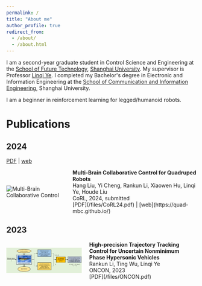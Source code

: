 ```yaml
---
permalink: /
title: "About me"
author_profile: true
redirect_from: 
  - /about/
  - /about.html
---
```


I am a second-year graduate student in Control Science and Engineering at the [School of Future Technology](https://ai.shu.edu.cn/), [Shanghai University](https://www.shu.edu.cn/). My supervisor is Professor [Linqi Ye](https://linqi-ye.github.io/). I completed my Bachelor's degree in Electronic and Information Engineering at the [School of Communication and Information Engineering](https://scie.shu.edu.cn/), Shanghai University. 

I am a beginner in reinforcement learning for legged/humanoid robots.

# Publications
## 2024
[PDF](/files/CoRL24.pdf) | [web](https://quad-mbc.github.io/)
<div style="display: flex; align-items: center;">
    <img src="../images/2024corl.png" alt="Multi-Brain Collaborative Control" width="200" style="float: left; margin-right: 20px;">
    <div style="display: block;">
      <strong>Multi-Brain Collaborative Control for Quadruped Robots</strong>
      <br>Hang Liu, Yi Cheng, Rankun Li, Xiaowen Hu, Linqi Ye, Houde Liu
      <br>CoRL, 2024, submitted
      <br>[PDF](/files/CoRL24.pdf) | [web](https://quad-mbc.github.io/)
    </div>
</div>


## 2023

<div style="display: flex; align-items: center;">
    <img src="../images/2023oncon.png" width="200" style="float: left; margin-right: 20px;">
    <div style="display: block;">
      <strong>High-precision Trajectory Tracking Control for Uncertain Nonminimum Phase Hypersonic Vehicles</strong>
      <br>Rankun Li, Ting Wu, Linqi Ye
      <br>ONCON, 2023
      <br>[PDF](/files/ONCON.pdf)
    </div>
</div>

